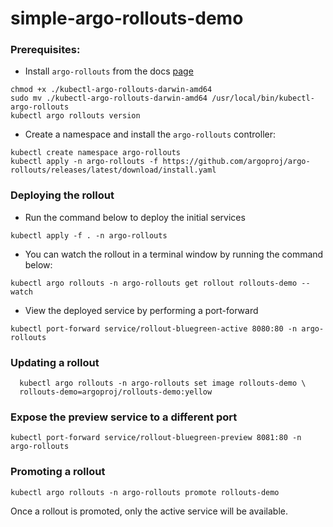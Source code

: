 # simple-argo-rollouts-demo

### Prerequisites:

- Install `argo-rollouts` from the docs [page](https://argo-rollouts.readthedocs.io/en/stable/installation/)
```
chmod +x ./kubectl-argo-rollouts-darwin-amd64
sudo mv ./kubectl-argo-rollouts-darwin-amd64 /usr/local/bin/kubectl-argo-rollouts
kubectl argo rollouts version
```
- Create a namespace and install the `argo-rollouts` controller:
```
kubectl create namespace argo-rollouts
kubectl apply -n argo-rollouts -f https://github.com/argoproj/argo-rollouts/releases/latest/download/install.yaml
```

### Deploying the rollout

- Run the command below to deploy the initial services
  
```
kubectl apply -f . -n argo-rollouts
```

- You can watch the rollout in a terminal window by running the command below:

```
kubectl argo rollouts -n argo-rollouts get rollout rollouts-demo --watch
```

- View the deployed service by performing a port-forward

```
kubectl port-forward service/rollout-bluegreen-active 8080:80 -n argo-rollouts
```

### Updating a rollout

```
  kubectl argo rollouts -n argo-rollouts set image rollouts-demo \
  rollouts-demo=argoproj/rollouts-demo:yellow
```

### Expose the preview service to a different port

```
kubectl port-forward service/rollout-bluegreen-preview 8081:80 -n argo-rollouts
```

### Promoting a rollout

```
kubectl argo rollouts -n argo-rollouts promote rollouts-demo
```

Once a rollout is promoted, only the active service will be available.
